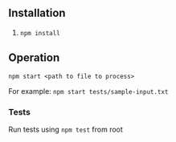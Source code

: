 
## Installation

1. `npm install`

## Operation

`npm start <path to file to process>` 

For example: `npm start tests/sample-input.txt`

### Tests

Run tests using `npm test` from root
